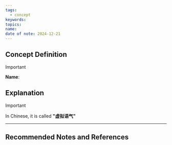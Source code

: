 ```yaml
---
tags:
  - concept
keywords: 
topics: 
name: 
date of note: 2024-12-21
---
```


## Concept Definition

>[!important]
>**Name**: 



## Explanation

>[!important]
>In Chinese, it is called **"虚拟语气"**



-----------
##  Recommended Notes and References

